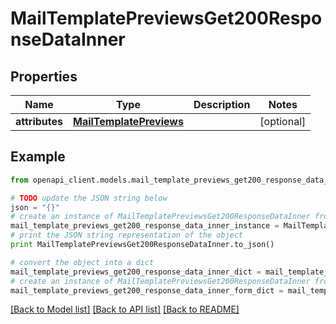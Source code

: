 # MailTemplatePreviewsGet200ResponseDataInner


## Properties
Name | Type | Description | Notes
------------ | ------------- | ------------- | -------------
**attributes** | [**MailTemplatePreviews**](MailTemplatePreviews.md) |  | [optional] 

## Example

```python
from openapi_client.models.mail_template_previews_get200_response_data_inner import MailTemplatePreviewsGet200ResponseDataInner

# TODO update the JSON string below
json = "{}"
# create an instance of MailTemplatePreviewsGet200ResponseDataInner from a JSON string
mail_template_previews_get200_response_data_inner_instance = MailTemplatePreviewsGet200ResponseDataInner.from_json(json)
# print the JSON string representation of the object
print MailTemplatePreviewsGet200ResponseDataInner.to_json()

# convert the object into a dict
mail_template_previews_get200_response_data_inner_dict = mail_template_previews_get200_response_data_inner_instance.to_dict()
# create an instance of MailTemplatePreviewsGet200ResponseDataInner from a dict
mail_template_previews_get200_response_data_inner_form_dict = mail_template_previews_get200_response_data_inner.from_dict(mail_template_previews_get200_response_data_inner_dict)
```
[[Back to Model list]](../README.md#documentation-for-models) [[Back to API list]](../README.md#documentation-for-api-endpoints) [[Back to README]](../README.md)



